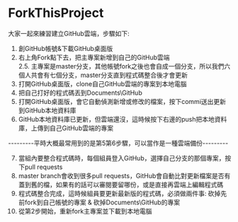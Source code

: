 # ForkThisProject
大家一起來練習建立GitHub雲端，步驟如下: 
  
1. 創GitHub帳號&下載GitHub桌面版  
2. 右上角Fork點下去，把主專案新增到自己的GitHub雲端  
2.5. 主專案是master分支，其他帳號fork之後也會自成一個分支，所以我們六個人共會有七個分支，master分支直到程式碼整合後才會更新  
3. 打開GitHub桌面版，clone自己GitHub雲端的專案到本地電腦  
4. 把自己打好的程式碼丟到Documents\GitHub  
5. 打開GitHub桌面版，會它自動偵測新增或修改的檔案，按下commi送出更新到GitHub本地資料庫  
6. GitHub本地資料庫已更新，但雲端還沒，這時候按下右邊的push把本地資料庫，上傳到自己GitHub雲端的專案  
  
---------平時大概最常用到的是第5第6步驟，可以當作是一種雲端備份---------  
  
7. 當組內要整合程式碼時，每個組員登入GitHub，選擇自己分支的那個專案，按下pull requests  
8. master branch會收到很多pull requests，GitHub會自動比對更新檔案是否有蓋到舊的檔，如果有的話可以審閱要留哪份，或是直接再雲端上編輯程式碼  
9. 程式碼整合完成，這時候組員要更新最新版的程式碼，必須做兩件事: 砍掉先前fork到自己帳號的專案 & 砍掉Documents\GitHub的專案  
10. 從第2步開始，重新fork主專案並下載到本地電腦  
